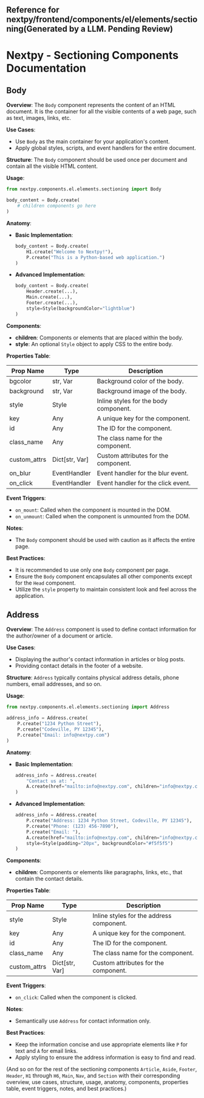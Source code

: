 ##  Reference for nextpy/frontend/components/el/elements/sectioning(Generated by a LLM. Pending Review)

# Nextpy - Sectioning Components Documentation

## Body

**Overview**:
The `Body` component represents the content of an HTML document. It is the container for all the visible contents of a web page, such as text, images, links, etc.

**Use Cases**:
- Use `Body` as the main container for your application's content.
- Apply global styles, scripts, and event handlers for the entire document.

**Structure**:
The `Body` component should be used once per document and contain all the visible HTML content.

**Usage**:
```python
from nextpy.components.el.elements.sectioning import Body

body_content = Body.create(
    # children components go here
)
```

**Anatomy**:
- **Basic Implementation**:
    ```python
    body_content = Body.create(
        H1.create("Welcome to Nextpy!"),
        P.create("This is a Python-based web application.")
    )
    ```
- **Advanced Implementation**:
    ```python
    body_content = Body.create(
        Header.create(...),
        Main.create(...),
        Footer.create(...),
        style=Style(backgroundColor="lightblue")
    )
    ```

**Components**:
- **children**: Components or elements that are placed within the body.
- **style**: An optional `Style` object to apply CSS to the entire body.

**Properties Table**:

| Prop Name    | Type           | Description                            |
|--------------|----------------|----------------------------------------|
| bgcolor      | str, Var       | Background color of the body.          |
| background   | str, Var       | Background image of the body.          |
| style        | Style          | Inline styles for the body component.  |
| key          | Any            | A unique key for the component.        |
| id           | Any            | The ID for the component.              |
| class_name   | Any            | The class name for the component.      |
| custom_attrs | Dict[str, Var] | Custom attributes for the component.   |
| on_blur      | EventHandler   | Event handler for the blur event.      |
| on_click     | EventHandler   | Event handler for the click event.     |

**Event Triggers**:
- `on_mount`: Called when the component is mounted in the DOM.
- `on_unmount`: Called when the component is unmounted from the DOM.

**Notes**:
- The `Body` component should be used with caution as it affects the entire page.

**Best Practices**:
- It is recommended to use only one `Body` component per page.
- Ensure the `Body` component encapsulates all other components except for the `Head` component.
- Utilize the `style` property to maintain consistent look and feel across the application.

## Address

**Overview**:
The `Address` component is used to define contact information for the author/owner of a document or article.

**Use Cases**:
- Displaying the author's contact information in articles or blog posts.
- Providing contact details in the footer of a website.

**Structure**:
`Address` typically contains physical address details, phone numbers, email addresses, and so on.

**Usage**:
```python
from nextpy.components.el.elements.sectioning import Address

address_info = Address.create(
    P.create("1234 Python Street"),
    P.create("Codeville, PY 12345"),
    P.create("Email: info@nextpy.com")
)
```

**Anatomy**:
- **Basic Implementation**:
    ```python
    address_info = Address.create(
        "Contact us at: ",
        A.create(href="mailto:info@nextpy.com", children="info@nextpy.com")
    )
    ```
- **Advanced Implementation**:
    ```python
    address_info = Address.create(
        P.create("Address: 1234 Python Street, Codeville, PY 12345"),
        P.create("Phone: (123) 456-7890"),
        P.create("Email: "),
        A.create(href="mailto:info@nextpy.com", children="info@nextpy.com"),
        style=Style(padding="20px", backgroundColor="#f5f5f5")
    )
    ```

**Components**:
- **children**: Components or elements like paragraphs, links, etc., that contain the contact details.

**Properties Table**:

| Prop Name    | Type           | Description                            |
|--------------|----------------|----------------------------------------|
| style        | Style          | Inline styles for the address component. |
| key          | Any            | A unique key for the component.        |
| id           | Any            | The ID for the component.              |
| class_name   | Any            | The class name for the component.      |
| custom_attrs | Dict[str, Var] | Custom attributes for the component.   |

**Event Triggers**:
- `on_click`: Called when the component is clicked.

**Notes**:
- Semantically use `Address` for contact information only.

**Best Practices**:
- Keep the information concise and use appropriate elements like `P` for text and `A` for email links.
- Apply styling to ensure the address information is easy to find and read.

(And so on for the rest of the sectioning components `Article`, `Aside`, `Footer`, `Header`, `H1` through `H6`, `Main`, `Nav`, and `Section` with their corresponding overview, use cases, structure, usage, anatomy, components, properties table, event triggers, notes, and best practices.)